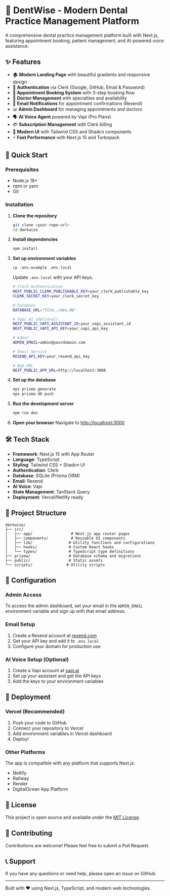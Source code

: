 # 🦷 DentWise - Modern Dental Practice Management Platform

A comprehensive dental practice management platform built with Next.js, featuring appointment booking, patient management, and AI-powered voice assistance.

## ✨ Features

- 🏠 **Modern Landing Page** with beautiful gradients and responsive design
- 🔐 **Authentication** via Clerk (Google, GitHub, Email & Password)
- 📅 **Appointment Booking System** with 3-step booking flow
- 🦷 **Doctor Management** with specialties and availability
- 📩 **Email Notifications** for appointment confirmations (Resend)
- 📊 **Admin Dashboard** for managing appointments and doctors
- 🗣️ **AI Voice Agent** powered by Vapi (Pro Plans)
- 💳 **Subscription Management** with Clerk billing
- 🎨 **Modern UI** with Tailwind CSS and Shadcn components
- ⚡ **Fast Performance** with Next.js 15 and Turbopack

## 🚀 Quick Start

### Prerequisites

- Node.js 18+ 
- npm or yarn
- Git

### Installation

1. **Clone the repository**
   ```bash
   git clone <your-repo-url>
   cd dentwise
   ```

2. **Install dependencies**
   ```bash
   npm install
   ```

3. **Set up environment variables**
   ```bash
   cp .env.example .env.local
   ```
   
   Update `.env.local` with your API keys:
   ```bash
   # Clerk Authentication
   NEXT_PUBLIC_CLERK_PUBLISHABLE_KEY=your_clerk_publishable_key
   CLERK_SECRET_KEY=your_clerk_secret_key
   
   # Database
   DATABASE_URL="file:./dev.db"
   
   # Vapi AI (Optional)
   NEXT_PUBLIC_VAPI_ASSISTANT_ID=your_vapi_assistant_id
   NEXT_PUBLIC_VAPI_API_KEY=your_vapi_api_key
   
   # Admin
   ADMIN_EMAIL=admin@yourdomain.com
   
   # Email Service
   RESEND_API_KEY=your_resend_api_key
   
   # App URL
   NEXT_PUBLIC_APP_URL=http://localhost:3000
   ```

4. **Set up the database**
   ```bash
   npx prisma generate
   npx prisma db push
   ```

5. **Run the development server**
   ```bash
   npm run dev
   ```

6. **Open your browser**
   Navigate to [http://localhost:3000](http://localhost:3000)

## 🛠️ Tech Stack

- **Framework**: Next.js 15 with App Router
- **Language**: TypeScript
- **Styling**: Tailwind CSS + Shadcn UI
- **Authentication**: Clerk
- **Database**: SQLite (Prisma ORM)
- **Email**: Resend
- **AI Voice**: Vapi
- **State Management**: TanStack Query
- **Deployment**: Vercel/Netlify ready

## 📁 Project Structure

```
dentwise/
├── src/
│   ├── app/                 # Next.js app router pages
│   ├── components/          # Reusable UI components
│   ├── lib/                # Utility functions and configurations
│   ├── hooks/              # Custom React hooks
│   └── types/              # TypeScript type definitions
├── prisma/                 # Database schema and migrations
├── public/                 # Static assets
└── scripts/               # Utility scripts
```

## 🔧 Configuration

### Admin Access

To access the admin dashboard, set your email in the `ADMIN_EMAIL` environment variable and sign up with that email address.

### Email Setup

1. Create a Resend account at [resend.com](https://resend.com)
2. Get your API key and add it to `.env.local`
3. Configure your domain for production use

### AI Voice Setup (Optional)

1. Create a Vapi account at [vapi.ai](https://vapi.ai)
2. Set up your assistant and get the API keys
3. Add the keys to your environment variables

## 🚀 Deployment

### Vercel (Recommended)

1. Push your code to GitHub
2. Connect your repository to Vercel
3. Add environment variables in Vercel dashboard
4. Deploy!

### Other Platforms

The app is compatible with any platform that supports Next.js:
- Netlify
- Railway
- Render
- DigitalOcean App Platform

## 📝 License

This project is open source and available under the [MIT License](LICENSE).

## 🤝 Contributing

Contributions are welcome! Please feel free to submit a Pull Request.

## 📞 Support

If you have any questions or need help, please open an issue on GitHub.

---

Built with ❤️ using Next.js, TypeScript, and modern web technologies.